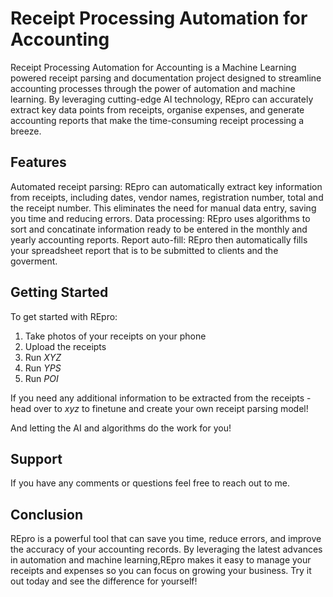 # Receipt Processing Automation for Accounting 

Receipt Processing Automation for Accounting is a Machine Learning powered receipt parsing and documentation project designed to streamline accounting processes through the power of automation and machine learning. By leveraging cutting-edge AI technology, REpro can accurately extract key data points from receipts, organise expenses, and generate accounting reports that make the time-consuming receipt processing a breeze.

## Features
Automated receipt parsing: REpro can automatically extract key information from receipts, including dates, vendor names, registration number, total and the receipt number. This eliminates the need for manual data entry, saving you time and reducing errors.
Data processing: REpro uses algorithms to sort and concatinate information ready to be entered in the monthly and yearly accounting reports. 
Report auto-fill: REpro then automatically fills your spreadsheet report that is to be submitted to clients and the goverment. 

## Getting Started
To get started with REpro:
1. Take photos of your receipts on your phone 
2. Upload the receipts 
3. Run *XYZ* 
4. Run *YPS*
5. Run *POI*

If you need any additional information to be extracted from the receipts - head over to *xyz* to finetune and create your own receipt parsing model!

And letting the AI and algorithms do the work for you!

## Support
If you have any comments or questions feel free to reach out to me. 

## Conclusion
REpro is a powerful tool that can save you time, reduce errors, and improve the accuracy of your accounting records. By leveraging the latest advances in automation and machine learning,REpro makes it easy to manage your receipts and expenses so you can focus on growing your business. Try it out today and see the difference for yourself!
